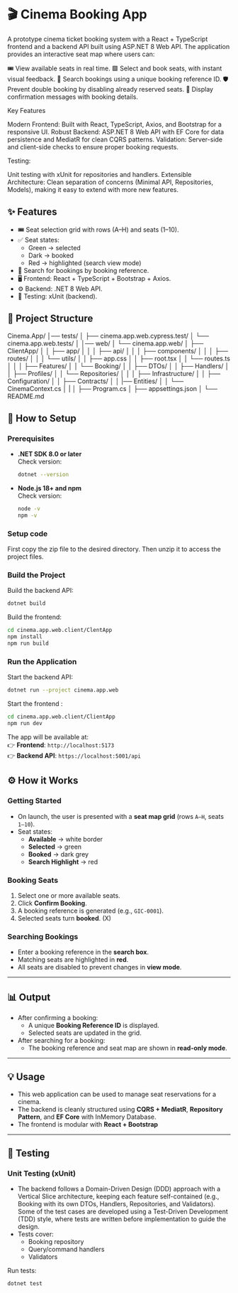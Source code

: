 # 🎬 Cinema Booking App

A prototype cinema ticket booking system with a React + TypeScript frontend and a backend API built using ASP.NET 8 Web API.
The application provides an interactive seat map where users can:

🎟 View available seats in real time.
🟩 Select and book seats, with instant visual feedback.
🔎 Search bookings using a unique booking reference ID.
🛡 Prevent double booking by disabling already reserved seats.
📝 Display confirmation messages with booking details.

Key Features

Modern Frontend: Built with React, TypeScript, Axios, and Bootstrap for a responsive UI.
Robust Backend: ASP.NET 8 Web API with EF Core for data persistence and MediatR for clean CQRS patterns.
Validation: Server-side and client-side checks to ensure proper booking requests.

Testing:

Unit testing with xUnit for repositories and handlers.
Extensible Architecture: Clean separation of concerns (Minimal API, Repositories, Models), making it easy to extend with more new features.

## ✨ Features

- 🎟 Seat selection grid with rows (A–H) and seats (1–10).  
- ✅ Seat states:  
  - Green → selected  
  - Dark → booked  
  - Red → highlighted (search view mode)  
- 🔎 Search for bookings by booking reference.  
- 🖥 Frontend: React + TypeScript + Bootstrap + Axios.  
- ⚙️ Backend: .NET 8 Web API.  
- 🧪 Testing: xUnit (backend).  


## 📂 Project Structure

Cinema.App/
│── tests/
│   ├── cinema.app.web.cypress.test/
│   └── cinema.app.web.tests/
│
│── web/
│   └── cinema.app.web/
│       ├── ClientApp/
│       │   ├── app/
│       │   │   ├── api/
│       │   │   ├── components/
│       │   │   ├── routes/
│       │   │   └── utils/
│       │   ├── app.css
│       │   ├── root.tsx
│       │   └── routes.ts
│       │
│       ├── Features/
│       │   └── Booking/
│       │       ├── DTOs/
│       │       ├── Handlers/
│       │       ├── Profiles/
│       │       └── Repositories/
│       │
│       ├── Infrastructure/
│       │   ├── Configuration/
│       │   ├── Contracts/
│       │   |── Entities/
│       │	└── CinemaContext.cs
│       |
│       ├── Program.cs
│       ├── appsettings.json
│       └── README.md


## 🚀 How to Setup

### Prerequisites

- **.NET SDK 8.0 or later**  
  Check version:  
  ```bash
  dotnet --version
  ```

- **Node.js 18+ and npm**  
  Check version:  
  ```bash
  node -v
  npm -v
  ```

### Setup code

First copy the zip file to the desired directory. Then unzip it to access the project files.


### Build the Project

Build the backend API:

```bash
dotnet build
```

Build the frontend:

```bash
cd cinema.app.web.client/ClentApp
npm install
npm run build
```

### Run the Application

Start the backend API:

```bash
dotnet run --project cinema.app.web
```

Start the frontend :

```bash
cd cinema.app.web.client/ClientApp
npm run dev
```

The app will be available at:  
👉 **Frontend**: `http://localhost:5173`  
👉 **Backend API**: `https://localhost:5001/api`


## ⚙️ How it Works

### Getting Started

- On launch, the user is presented with a **seat map grid** (rows `A–H`, seats `1–10`).  
- Seat states:  
  - **Available** → white border  
  - **Selected** → green  
  - **Booked** → dark grey  
  - **Search Highlight** → red  

### Booking Seats

1. Select one or more available seats.  
2. Click **Confirm Booking**.  
3. A booking reference is generated (e.g., `GIC-0001`).  
4. Selected seats turn **booked**. (X)

### Searching Bookings

- Enter a booking reference in the **search box**.  
- Matching seats are highlighted in **red**.  
- All seats are disabled to prevent changes in **view mode**.  

---

## 📊 Output

- After confirming a booking:  
  - A unique **Booking Reference ID** is displayed.  
  - Selected seats are updated in the grid.  
- After searching for a booking:  
  - The booking reference and seat map are shown in **read-only mode**.  

---

## 💡 Usage

- This web application can be used to manage seat reservations for a cinema.  
- The backend is cleanly structured using **CQRS + MediatR**, **Repository Pattern**, and **EF Core** with InMemory Database.  
- The frontend is modular with **React + Bootstrap**

---

## 🧪 Testing

### Unit Testing (xUnit)

- The backend follows a Domain-Driven Design (DDD) approach with a Vertical Slice architecture, keeping each feature self-contained (e.g., Booking with its own DTOs, Handlers, Repositories, and Validators). Some of the test cases are developed using a Test-Driven Development (TDD) style, where tests are written before implementation to guide the design.
- Tests cover:  
  - Booking repository  
  - Query/command handlers  
  - Validators  

Run tests:

```bash
dotnet test
```

